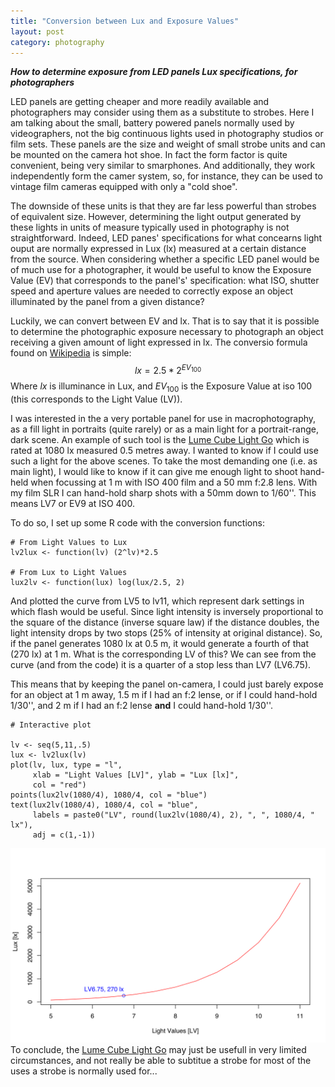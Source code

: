 ```yaml
---
title: "Conversion between Lux and Exposure Values"
layout: post
category: photography
---
```


***How to determine exposure from LED panels Lux specifications, for photographers***

LED panels are getting cheaper and more readily available and photographers may consider using them as a substitute to strobes. Here I am talking about the small, battery powered panels normally used by videographers, not the big continuous lights used in photography studios or film sets. These panels are the size and weight of small strobe units and can be mounted on the camera hot shoe. In fact the form factor is quite convenient, being very similar to smarphones. And additionally, they work independently form the camer system, so, for instance, they can be used to vintage film cameras equipped with only a "cold shoe".

The downside of these units is that they are far less powerful than strobes of equivalent size. However, determining the light output generated by these lights in units of measure typically used in photography is not straightforward. Indeed, LED panes' specifications for what concearns light ouput are normally expressed in Lux (lx) measured at a certain distance from the source. When considering whether a specific LED panel would be of much use for a photographer, it would be useful to know the  Exposure Value (EV) that corresponds to the panel's' specification: what ISO, shutter speed and aperture values are needed to correctly expose an object illuminated by the panel from a given distance?

Luckily, we can convert between EV and lx. That is to say that it is possible to determine the photographic exposure necessary to photograph an object receiving a given amount of light expressed in lx. The conversio formula found on [Wikipedia](http://en.wikipedia.org/wiki/Exposure_value#EV_as_a_measure_of_luminance_and_illuminance) is simple:
$$lx=2.5 * 2^{EV_{100}}$$
Where $lx$ is illuminance in Lux, and $EV_{100}$ is the Exposure Value at iso 100 (this corresponds to the Light Value (LV)).

I was interested in the a very portable panel for use in macrophotography, as a fill light in portraits (quite rarely) or as a main light for a portrait-range, dark scene. An example of such tool is the [Lume Cube Light Go](https://lumecube.com/products/panel-go) which is rated at 1080 lx measured 0.5 metres away. I wanted to know if I could use such a light for the above scenes. To take the most demanding one (i.e. as main light), I would like to know if it can give me enough light to shoot hand-held when focussing at 1 m with ISO 400 film and a 50 mm f:2.8 lens. With my film SLR I can hand-hold sharp shots with a 50mm down to 1/60''. This means LV7 or EV9 at ISO 400.

To do so, I set up some R code with the conversion functions:


    # From Light Values to Lux
    lv2lux <- function(lv) (2^lv)*2.5  
    
    # From Lux to Light Values
    lux2lv <- function(lux) log(lux/2.5, 2)

And plotted the curve from LV5 to lv11, which represent dark settings in which flash would be useful. Since light intensity is inversely proportional to the square of the distance (inverse square law) if the distance doubles, the light intensity drops by two stops (25% of intensity at original distance). So, if the panel generates 1080 lx at 0.5 m, it would generate a fourth of that (270 lx) at 1 m. What is the corresponding LV of this? We can see from the curve (and from the code) it is a quarter of a stop less than LV7 (LV6.75).

This means that by keeping the panel on-camera, I could just barely expose for an object at 1 m away, 1.5 m if I had an f:2 lense, or if I could hand-hold 1/30'', and 2 m if I had an f:2 lense **and** I could hand-hold 1/30''.


    # Interactive plot
    
    lv <- seq(5,11,.5)
    lux <- lv2lux(lv)
    plot(lv, lux, type = "l",
         xlab = "Light Values [LV]", ylab = "Lux [lx]",
         col = "red")
    points(lux2lv(1080/4), 1080/4, col = "blue")
    text(lux2lv(1080/4), 1080/4, col = "blue",
         labels = paste0("LV", round(lux2lv(1080/4), 2), ", ", 1080/4, " lx"),
         adj = c(1,-1))

![plot of chunk plot](/figures/plot-1.svg)
To conclude, the [Lume Cube Light Go](https://lumecube.com/products/panel-go) may just be usefull in very limited circumstances, and not really be able to subtitue a strobe for most of the uses a strobe is normally used for...
